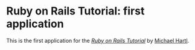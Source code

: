 # Ruby on Rails Tutorial: first application

This is the first application for the [*Ruby on Rails Tutorial*](http://railstutorial.org/) by [Michael Hartl](http://michaelhartl.com).
